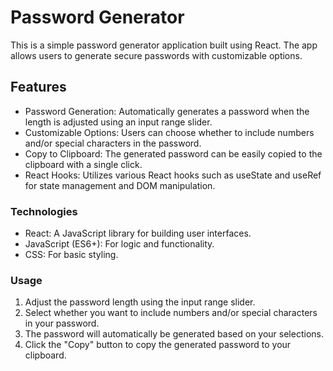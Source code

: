 # Password Generator 

This is a simple password generator application built using React. The app allows users to generate secure passwords with customizable options.

## Features

- Password Generation: Automatically generates a password when the length is adjusted using an input range slider.
- Customizable Options: Users can choose whether to include numbers and/or special characters in the password.
- Copy to Clipboard: The generated password can be easily copied to the clipboard with a single click.
- React Hooks: Utilizes various React hooks such as useState and useRef for state management and DOM manipulation.

### Technologies 

- React: A JavaScript library for building user interfaces.
- JavaScript (ES6+): For logic and functionality.
- CSS: For basic styling.

### Usage 

1. Adjust the password length using the input range slider.
2. Select whether you want to include numbers and/or special characters in your password.
3. The password will automatically be generated based on your selections.
4. Click the "Copy" button to copy the generated password to your clipboard.